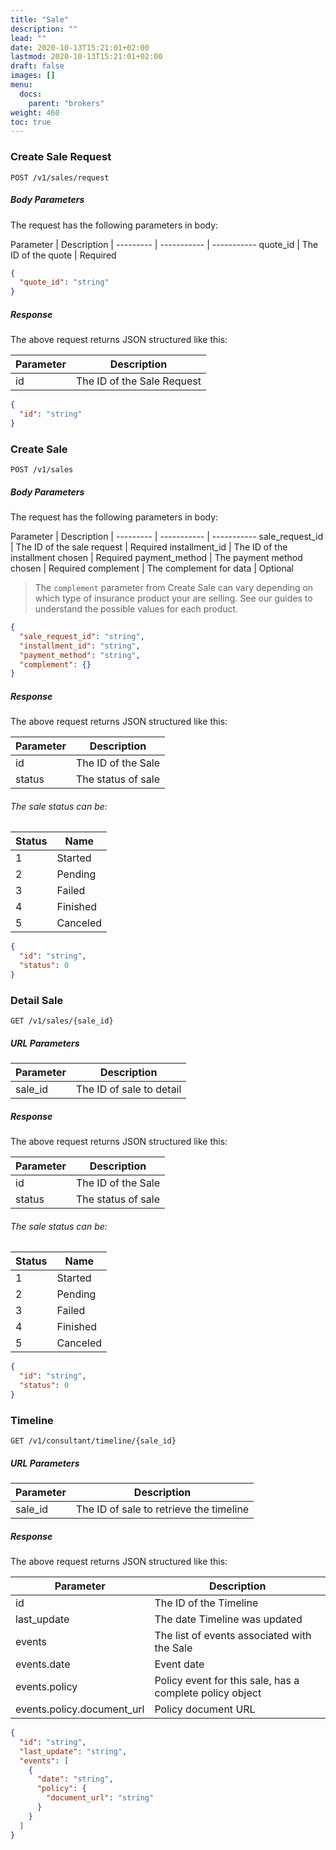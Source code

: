 ```yaml
---
title: "Sale"
description: ""
lead: ""
date: 2020-10-13T15:21:01+02:00
lastmod: 2020-10-13T15:21:01+02:00
draft: false
images: []
menu:
  docs:
    parent: "brokers"
weight: 460
toc: true
---
```


### Create Sale Request

`POST /v1/sales/request`

##### Body Parameters

The request has the following parameters in body:

Parameter | Description |
--------- | ----------- | -----------
quote_id | The ID of the quote | Required

```json
{
  "quote_id": "string"
}
```

##### Response

The above request returns JSON structured like this:

Parameter | Description
--------- | -----------
id | The ID of the Sale Request

```json
{
  "id": "string"
}
```

### Create Sale

`POST /v1/sales`

##### Body Parameters

The request has the following parameters in body:

Parameter | Description |
--------- | ----------- | -----------
sale_request_id | The ID of the sale request | Required
installment_id | The ID of the installment chosen | Required
payment_method | The payment method chosen | Required
complement | The complement for data | Optional

> The `complement` parameter from Create Sale can vary depending on which type of insurance product your are selling. See our guides to understand the possible values for each product.

```json
{
  "sale_request_id": "string",
  "installment_id": "string",
  "payment_method": "string",
  "complement": {}
}
```

##### Response

The above request returns JSON structured like this:

Parameter | Description
--------- | -----------
id | The ID of the Sale
status | The status of sale

###### The sale status can be:

Status | Name
--------- | -----------
1 | Started
2 | Pending
3 | Failed
4 | Finished
5 | Canceled

```json
{
  "id": "string",
  "status": 0
}
```

### Detail Sale

`GET /v1/sales/{sale_id}`

##### URL Parameters

Parameter | Description
--------- | -----------
sale_id | The ID of sale to detail

##### Response

The above request returns JSON structured like this:

Parameter | Description
--------- | -----------
id | The ID of the Sale
status | The status of sale

###### The sale status can be:

Status | Name
--------- | -----------
1 | Started
2 | Pending
3 | Failed
4 | Finished
5 | Canceled

```json
{
  "id": "string",
  "status": 0
}
```

### Timeline

`GET /v1/consultant/timeline/{sale_id}`

##### URL Parameters

Parameter | Description
--------- | -----------
sale_id | The ID of sale to retrieve the timeline

##### Response

The above request returns JSON structured like this:

Parameter | Description
--------- | -----------
id | The ID of the Timeline
last_update | The date Timeline was updated
events | The list of events associated with the Sale
events.date | Event date
events.policy | Policy event for this sale, has a complete policy object
events.policy.document_url | Policy document URL

```json
{
  "id": "string",
  "last_update": "string",
  "events": [
    {
      "date": "string",
      "policy": {
        "document_url": "string"
      }
    }
  ]
}
```
